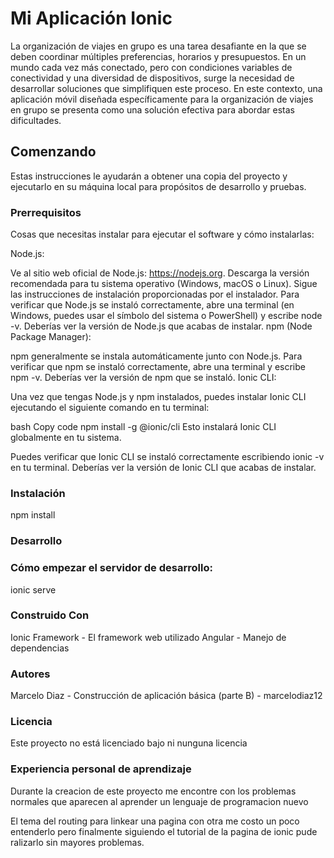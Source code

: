 # Mi Aplicación Ionic

La organización de viajes en grupo es una tarea desafiante en la que se deben coordinar múltiples preferencias, horarios y presupuestos. En un mundo cada vez más conectado, pero con condiciones variables de conectividad y una diversidad de dispositivos, surge la necesidad de desarrollar soluciones que simplifiquen este proceso. En este contexto, una aplicación móvil diseñada específicamente para la organización de viajes en grupo se presenta como una solución efectiva para abordar estas dificultades. 

## Comenzando

Estas instrucciones le ayudarán a obtener una copia del proyecto y ejecutarlo en su máquina local para propósitos de desarrollo y pruebas.

### Prerrequisitos

Cosas que necesitas instalar para ejecutar el software y cómo instalarlas:

Node.js:

Ve al sitio web oficial de Node.js: https://nodejs.org.
Descarga la versión recomendada para tu sistema operativo (Windows, macOS o Linux).
Sigue las instrucciones de instalación proporcionadas por el instalador.
Para verificar que Node.js se instaló correctamente, abre una terminal (en Windows, puedes usar el símbolo del sistema o PowerShell) y escribe node -v. Deberías ver la versión de Node.js que acabas de instalar.
npm (Node Package Manager):

npm generalmente se instala automáticamente junto con Node.js.
Para verificar que npm se instaló correctamente, abre una terminal y escribe npm -v. Deberías ver la versión de npm que se instaló.
Ionic CLI:

Una vez que tengas Node.js y npm instalados, puedes instalar Ionic CLI ejecutando el siguiente comando en tu terminal:

bash
Copy code
npm install -g @ionic/cli
Esto instalará Ionic CLI globalmente en tu sistema.

Puedes verificar que Ionic CLI se instaló correctamente escribiendo ionic -v en tu terminal. Deberías ver la versión de Ionic CLI que acabas de instalar.

### Instalación

npm install


### Desarrollo
### Cómo empezar el servidor de desarrollo:

ionic serve


### Construido Con
Ionic Framework - El framework web utilizado
Angular - Manejo de dependencias

### Autores

Marcelo Diaz - Construcción de aplicación básica (parte B) - marcelodiaz12

### Licencia
Este proyecto no está licenciado bajo ni nunguna licencia

### Experiencia personal de aprendizaje

Durante la creacion de este proyecto me encontre con los problemas normales
que aparecen al aprender un lenguaje de programacion nuevo

El tema del routing para linkear una pagina con otra me costo un poco entenderlo
pero finalmente siguiendo el tutorial de la pagina de ionic pude ralizarlo sin mayores problemas.

